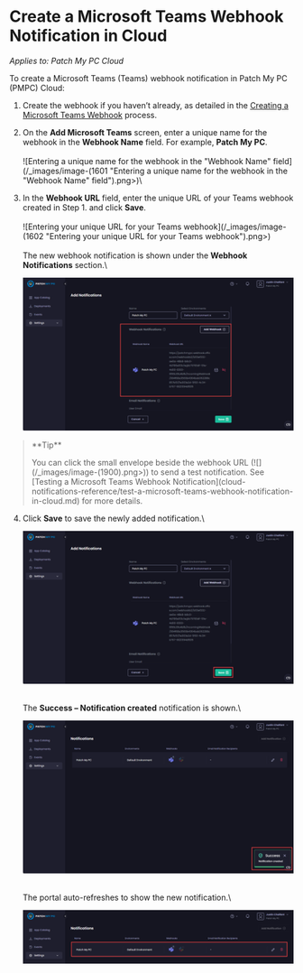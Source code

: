 # Create a Microsoft Teams Webhook Notification in Cloud

_Applies to: Patch My PC Cloud_

To create a Microsoft Teams (Teams) webhook notification in Patch My PC (PMPC) Cloud:

1. Create the webhook if you haven’t already, as detailed in the [Creating a Microsoft Teams Webhook](webhooks-reference/create-a-microsoft-teams-webhook.md) process.
2. On the **Add Microsoft Teams** screen, enter a unique name for the webhook in the **Webhook Name** field. For example, **Patch My PC**.\
   \
   !\[Entering a unique name for the webhook in the "Webhook Name" field]\(/\_images/image-(1601 "Entering a unique name for the webhook in the "Webhook Name" field").png>)\\
3.  In the **Webhook URL** field, enter the unique URL of your Teams webhook created in Step 1. and click **Save**.\
    \
    !\[Entering your unique URL for your Teams webhook]\(/\_images/image-(1602 "Entering your unique URL for your Teams webhook").png>)\
    \
    The new webhook notification is shown under the **Webhook Notifications** section.\\

    ![New webhook under the "Webhook Notifications section."](/_images/image-(1908).png)

> \*\*Tip\*\*
>
> You can click the small envelope beside the webhook URL (!\[]\(/\_images/image-(1900).png>)) to send a test notification. See \[Testing a Microsoft Teams Webhook Notification]\(cloud-notifications-reference/test-a-microsoft-teams-webhook-notification-in-cloud.md) for more details.

4.  Click **Save** to save the newly added notification.\\

    ![Clicking "Save" to save the new webhook notification](/_images/image-(1910).png)

    \
    The **Success – Notification created** notification is shown.\\

    !["Success – Notification created" notification](/_images/image-(1911).png)

    \
    The portal auto-refreshes to show the new notification.\\

    ![The portal auto-refreshes to show the new notification.](/_images/image-(1912).png)